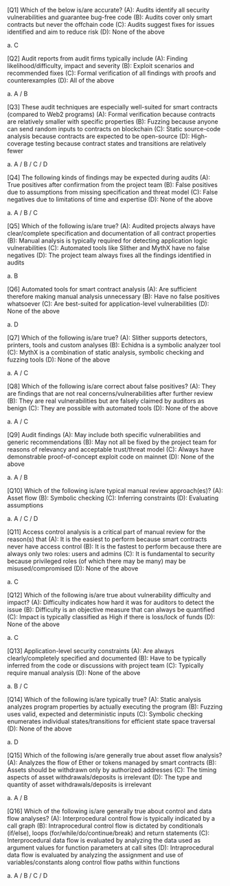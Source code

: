 [Q1] Which of the below is/are accurate?
(A): Audits identify all security vulnerabilities and guarantee bug-free code
(B): Audits cover only smart contracts but never the offchain code
(C): Audits suggest fixes for issues identified and aim to reduce risk
(D): None of the above

a. C

[Q2] Audit reports from audit firms typically include
(A): Finding likelihood/difficulty, impact and severity
(B): Exploit scenarios and recommended fixes
(C): Formal verification of all findings with proofs and counterexamples
(D): All of the above

a. A / B

[Q3] These audit techniques are especially well-suited for smart contracts (compared to Web2 programs)
(A): Formal verification because contracts are relatively smaller with specific properties
(B): Fuzzing because anyone can send random inputs to contracts on blockchain
(C): Static source-code analysis because contracts are expected to be open-source
(D): High-coverage testing because contract states and transitions are relatively fewer

a. A / B / C / D

[Q4] The following kinds of findings may be expected during audits
(A): True positives after confirmation from the project team
(B): False positives due to assumptions from missing specification and threat model
(C): False negatives due to limitations of time and expertise
(D): None of the above

a. A / B / C

[Q5] Which of the following is/are true?
(A): Audited projects always have clear/complete specification and documentation of all contract properties
(B): Manual analysis is typically required for detecting application logic vulnerabilities
(C): Automated tools like Slither and MythX have no false negatives
(D): The project team always fixes all the findings identified in audits

a. B 

[Q6] Automated tools for smart contract analysis
(A): Are sufficient therefore making manual analysis unnecessary
(B): Have no false positives whatsoever
(C): Are best-suited for application-level vulnerabilities
(D): None of the above

a. D

[Q7] Which of the following is/are true?
(A): Slither supports detectors, printers, tools and custom analyses
(B): Echidna is a symbolic analyzer tool
(C): MythX is a combination of static analysis, symbolic checking and fuzzing tools
(D): None of the above

a. A / C

[Q8] Which of the following is/are correct about false positives?
(A): They are findings that are not real concerns/vulnerabilities after further review
(B): They are real vulnerabilities but are falsely claimed by auditors as benign
(C): They are possible with automated tools
(D): None of the above

a. A / C

[Q9] Audit findings
(A): May include both specific vulnerabilities and generic recommendations
(B): May not all be fixed by the project team for reasons of relevancy and acceptable trust/threat model
(C): Always have demonstrable proof-of-concept exploit code on mainnet
(D): None of the above

a. A / B

[Q10] Which of the following is/are typical manual review approach(es)?
(A): Asset flow
(B): Symbolic checking
(C): Inferring constraints
(D): Evaluating assumptions

a. A / C / D

[Q11] Access control analysis is a critical part of manual review for the reason(s) that
(A): It is the easiest to perform because smart contracts never have access control
(B): It is the fastest to perform because there are always only two roles: users and admins
(C): It is fundamental to security because privileged roles (of which there may be many) may be misused/compromised
(D): None of the above

a. C

[Q12] Which of the following is/are true about vulnerability difficulty and impact?
(A): Difficulty indicates how hard it was for auditors to detect the issue
(B): Difficulty is an objective measure that can always be quantified
(C): Impact is typically classified as High if there is loss/lock of funds
(D): None of the above

a. C

[Q13] Application-level security constraints
(A): Are always clearly/completely specified and documented
(B): Have to be typically inferred from the code or discussions with project team
(C): Typically require manual analysis
(D): None of the above

a. B / C

[Q14] Which of the following is/are typically true?
(A): Static analysis analyzes program properties by actually executing the program
(B): Fuzzing uses valid, expected and deterministic inputs
(C): Symbolic checking enumerates individual states/transitions for efficient state space traversal
(D): None of the above

a. D

[Q15] Which of the following is/are generally true about asset flow analysis?
(A): Analyzes the flow of Ether or tokens managed by smart contracts
(B): Assets should be withdrawn only by authorized addresses
(C): The timing aspects of asset withdrawals/deposits is irrelevant
(D): The type and quantity of asset withdrawals/deposits is irrelevant

a.  A / B 

[Q16] Which of the following is/are generally true about control and data flow analyses?
(A): Interprocedural control flow is typically indicated by a call graph
(B): Intraprocedural control flow is dictated by conditionals (if/else), loops (for/while/do/continue/break) and return statements
(C): Interprocedural data flow is evaluated by analyzing the data used as argument values for function parameters at call sites
(D): Intraprocedural data flow is evaluated by analyzing the assignment and use of variables/constants along control flow paths within functions

a. A / B / C / D